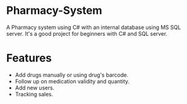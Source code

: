 # Pharmacy-System
A Pharmacy system using C# with an internal database using MS SQL server.
It's a good project for beginners with C# and SQL server.

# Features
* Add drugs manually or using drug's barcode.
* Follow up on medication validity and quantity.
* Add new users.
* Tracking sales.
